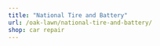 ```yaml
---
title: "National Tire and Battery"
url: /oak-lawn/national-tire-and-battery/
shop: car repair
---
```

